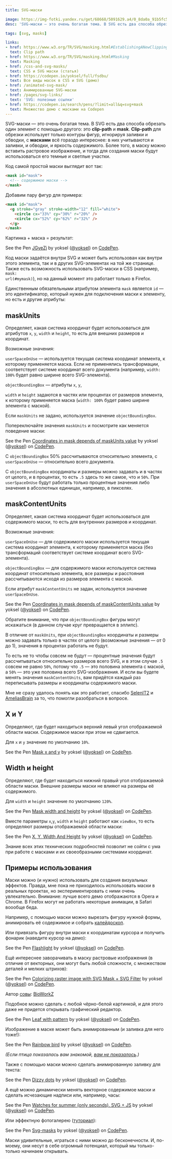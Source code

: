 ```yaml
---
title: SVG-маски

image: https://img-fotki.yandex.ru/get/68668/5091629.a4/0_8da0a_91b5fc57_-1-orig
desc: 'SVG-маски — это очень богатая тема. В SVG есть два способа обрезать один элемент с помощью другого: это clip-path и mask. Clip-path для обрезки использует только контуры фигур, с масками всё интереснее: в них учитываются и заливки, и обводки, и яркость содержимого.'

tags: [svg, masks]

links:
- href: https://www.w3.org/TR/SVG/masking.html#EstablishingANewClippingPath
  text: Clip path
- href: https://www.w3.org/TR/SVG/masking.html#Masking
  text: Masking
- href: /css-and-svg-masks/
  text: CSS и SVG маски (статья)
- href: https://codepen.io/yoksel/full/fsdbu/
  text: Все виды масок в CSS и SVG (демо)
- href: /animated-svg-mask/
  text: Анимированные SVG-маски
- href: /pages/svg-links/
  text: 'SVG: полезные ссылки'
- href: https://codepen.io/search/pens/?limit=all&q=svg+mask
  text: Множество демо с масками на Codepen
---
```


SVG-маски — это очень богатая тема. В SVG есть два способа обрезать один элемент с помощью другого: это <b>clip-path</b> и <b>mask</b>. <b>Clip-path</b> для обрезки использует только контуры фигур, игнорируя заливки и обводки, с <b>масками</b> всё гораздо интереснее: в них учитываются и заливки, и обводки, и яркость содержимого.<!--more--> Более того, в маску можно вставить растровое изображение, и тогда для создания маски будут использоваться его темные и светлые участки.

Код самой простой маски выглядит вот так:

```html
<mask id="mask">
  <!-- содержимое маски -->
</mask>
```

Добавим пару фигур для примера:

```html
<mask id="mask">
  <g stroke="gray" stroke-width="12" fill="white">
    <circle cx="33%" cy="30%" r="20%" />
    <circle cx="52%" cy="62%" r="32%" />
  </g>
</mask>
```

Картинка + маска = результат:

<p data-height="420" data-theme-id="4974" data-slug-hash="JGyeZj" data-default-tab="result" data-user="yoksel" class='codepen'>See the Pen <a href='https://codepen.io/yoksel/pen/JGyeZj/'>JGyeZj</a> by yoksel (<a href='https://codepen.io/yoksel'>@yoksel</a>) on <a href='https://codepen.io'>CodePen</a>.</p>
<script async src="//assets.codepen.io/assets/embed/ei.js"></script>

Код маски задаётся внутри SVG и может быть использован как внутри этого элемента, так и в других SVG-элементах на той же странице. Также есть возможность использовать SVG-маски в CSS (например, <code>mask: url(#mymask)</code>), но на данный момент это работает только в Firefox.

Единственным обязательными атрибутом элемента <code>mask</code> является <code>id</code> — это идентификатор, который нужен для подключения маски к элементу, но есть и другие атрибуты:

<h2 id="maskUnits">maskUnits</h2>

Определяет, какая система координат будет использоваться для атрибутов <code>x</code>, <code>y</code>, <code>width</code> и <code>height</code>, то есть для внешних размеров и координат.

Возможные значения:

<code>userSpaceOnUse</code> — используется текущая система координат элемента, к которому применяется маска. Если не применялись трансформации, соответствует системе координат всего документа (например, <code>width: 100%</code> будет равно ширине всего SVG-элемента).

<code>objectBoundingBox</code> — атрибуты <code>x</code>, <code>y</code>,

<code>width</code> и <code>height</code> задаются в частях или процентах от размеров элемента, к которому применяется маска (<code>width: 100%</code> будет равно ширине элемента с маской).

Если <code>maskUnits</code> не задано, используется значение <code>objectBoundingBox</code>.

Попереключайте значения <code>maskUnits</code> и посмотрите как меняется поведение маски:

<p data-height="530" data-theme-id="4974" data-slug-hash="MKErEN" data-default-tab="result" data-user="yoksel" class='codepen'>See the Pen <a href='https://codepen.io/yoksel/pen/MKErEN/'>Coordinates in mask depends of maskUnits value</a> by yoksel (<a href='https://codepen.io/yoksel'>@yoksel</a>) on <a href='https://codepen.io'>CodePen</a>.</p>
<script async src="//assets.codepen.io/assets/embed/ei.js"></script>

С <code>objectBoundingBox</code> 50% рассчитываются относительно элемента, с <code>userSpaceOnUse</code> — относительно всего документа.

С <code>objectBoundingBox</code> координаты и размеры можно задавать и в частях от целого, и в процентах, то есть <code>.5</code> здесь то же самое, что и <code>50%</code>.
При <code>userSpaceOnUse</code> будут работать только процентные значения либо значения в абсолютных единицах, например, в пикселях.

<h2 id="maskContentUnits">maskContentUnits</h2>

Определяет, какая система координат будет использоваться для содержимого маски, то есть для внутренних размеров и координат.

Возможные значения:

<code>userSpaceOnUse</code> — для содержимого маски используется текущая система координат элемента, к которому применяется маска (без трансформаций соответствует системе координат всего SVG-элемента).

<code>objectBoundingBox</code> — для содержимого маски используется система координат относительно элемента, все размеры и расстояния рассчитываются исходя из размеров элемента с маской.

Если атрибут <code>maskContentUnits</code> не задан, используется значение <code>userSpaceOnUse</code>.

<p data-height="530" data-theme-id="4974" data-slug-hash="BjmXRw" data-default-tab="result" data-user="yoksel" class='codepen'>See the Pen <a href='https://codepen.io/yoksel/pen/BjmXRw/'>Coordinates in mask depends of maskContentUnits value</a> by yoksel (<a href='https://codepen.io/yoksel'>@yoksel</a>) on <a href='https://codepen.io'>CodePen</a>.</p>
<script async src="//assets.codepen.io/assets/embed/ei.js"></script>

Обратите внимание, что при <code>objectBoundingBox</code> фигуры могут искажаться (в данном случае круг превращается в эллипс).

В отличие от <code>maskUnits</code>, при <code>objectBoundingBox</code> координаты и размеры можно задавать только в частях от целого (возможные значения — от 0 до 1), значения в процентах работать не будут.

То есть не то чтобы совсем не будут — процентные значения будут рассчитываться относительно размеров всего SVG, и в этом случае <code>.5</code> совсем не равно <code>50%</code>, потому что <code>.5</code> — это половина элемента с маской, а <code>50%</code> — это уже половина всего SVG-изображения. И если вы будете менять значения <code>maskContentUnits</code>, вам придётся каждый раз переписывать размеры и координаты содержимого маски.

Мне не сразу удалось понять как это работает, спасибо <a href="https://twitter.com/SelenIT2">SelenIT2</a> и <a href="https://twitter.com/AmeliasBrain">AmeliasBrain</a> за то, что помогли разобраться в вопросе.

<h2 id="x-and-y">X и Y</h2>

Определяют, где будет находиться верхний левый угол отображаемой области маски. Содержимое маски при этом не сдвигается.

Для <code>x</code> и <code>y</code> значение по умолчанию <code>10%</code>.

<p data-height="530" data-theme-id="4974" data-slug-hash="MKEydO" data-default-tab="result" data-user="yoksel" class='codepen'>See the Pen <a href='https://codepen.io/yoksel/pen/MKEydO/'>Mask x and y</a> by yoksel (<a href='https://codepen.io/yoksel'>@yoksel</a>) on <a href='https://codepen.io'>CodePen</a>.</p>
<script async src="//assets.codepen.io/assets/embed/ei.js"></script>

<h2 id="width-and-height">Width и height</h2>

Определяют, где будет находиться нижний правый угол отображаемой области маски. Внешние размеры маски не влияют на размеры её содержимого.

Для <code>width</code> и <code>height</code> значение по умолчанию <code>120%</code>.

<p data-height="530" data-theme-id="4974" data-slug-hash="xZLBwM" data-default-tab="result" data-user="yoksel" class='codepen'>See the Pen <a href='https://codepen.io/yoksel/pen/xZLBwM/'>Mask width and height</a> by yoksel (<a href='https://codepen.io/yoksel'>@yoksel</a>) on <a href='https://codepen.io'>CodePen</a>.</p>
<script async src="//assets.codepen.io/assets/embed/ei.js"></script>

Вместе параметры <code>x</code>,<code>y</code>, <code>width</code> и <code>height</code> работают как <code>viewBox</code>, то есть определяют размеры отображаемой области маски:

<p data-height="530" data-theme-id="4974" data-slug-hash="BjOovr" data-default-tab="result" data-user="yoksel" class='codepen'>See the Pen <a href='https://codepen.io/yoksel/pen/BjOovr/'>X, Y, Width And Height</a> by yoksel (<a href='https://codepen.io/yoksel'>@yoksel</a>) on <a href='https://codepen.io'>CodePen</a>.</p>
<script async src="//assets.codepen.io/assets/embed/ei.js"></script>

Знание всех этих технических подробностей позволит не сойти с ума при работе с масками и их своеобразными системами координат.

<h2 id="demos">Примеры использования</h2>

Маски можно (и нужно) использовать для создания визуальных эффектов. Правда, мне пока не приходилось использовать маски в реальных проектах, но экспериментировать с ними очень увлекательно.
Внимание: лучше всего демо отображаются в Opera и Chrome. В Firefox могут не работать некоторые анимации, в Safari воообще беда.

Например, с помощью маски можно вырезать фигуру нужной формы, анимировать её содержимое и собрать <a href="https://codepen.io/yoksel/full/PPMvxy">калейдоскоп</a>.

Или привязать фигуру внутри маски к координатам курсора и получить фонарик (наведите курсор на демо):

<p data-height="530" data-theme-id="4974" data-slug-hash="BjRVew" data-default-tab="result" data-user="yoksel" class='codepen'>See the Pen <a href='https://codepen.io/yoksel/pen/BjRVew/'>Flashlight</a> by yoksel (<a href='https://codepen.io/yoksel'>@yoksel</a>) on <a href='https://codepen.io'>CodePen</a>.</p>
<script async src="//assets.codepen.io/assets/embed/ei.js"></script>

Ещё интереснее заворачивать в маску растровые изображения (в отличие от векторных, они могут быть любой сложности, с множеством деталей и мелких штрихов):

<p data-height="630" data-theme-id="4974" data-slug-hash="mVVVyp" data-default-tab="result" data-user="yoksel" class='codepen'>See the Pen <a href='https://codepen.io/yoksel/pen/mVVVyp/'>Colorizing raster image with SVG Mask + SVG Filter</a> by yoksel (<a href='https://codepen.io/yoksel'>@yoksel</a>) on <a href='https://codepen.io'>CodePen</a>.</p>
<script async src="//assets.codepen.io/assets/embed/ei.js"></script>
Автор <a href="https://img-fotki.yandex.ru/get/16173/5091629.a4/0_8d5ef_68a0b9a4_orig">совы</a>: <a href="http://www.bioworkz.com/" target="_blank">BioWorkZ</a>

Подобное можно сделать с любой чёрно-белой картинкой, и для этого даже не придется открывать графический редактор.

<p data-height="420" data-theme-id="4974" data-slug-hash="EPYwMg" data-default-tab="result" data-user="yoksel" class='codepen'>See the Pen <a href='https://codepen.io/yoksel/pen/EPYwMg/'>Leaf with pattern</a> by yoksel (<a href='https://codepen.io/yoksel'>@yoksel</a>) on <a href='https://codepen.io'>CodePen</a>.</p>
<script async src="//assets.codepen.io/assets/embed/ei.js"></script>

Изображение в маске может быть анимированным (и заливка для него тоже!):

<p data-height="420" data-theme-id="4974" data-slug-hash="MKgppV" data-default-tab="result" data-user="yoksel" class='codepen'>See the Pen <a href='https://codepen.io/yoksel/pen/MKgppV/'>Rainbow bird</a> by yoksel (<a href='https://codepen.io/yoksel'>@yoksel</a>) on <a href='https://codepen.io'>CodePen</a>.</p>
<script async src="//assets.codepen.io/assets/embed/ei.js"></script>
<i>(Если птица показалась вам знакомой, <a href="https://codepen.io/collection/XRPbWp/">вам не показалось</a>.)</i>

Также с помощью маски можно сделать анимированную заливку для текста:

<p data-height="420" data-theme-id="4974" data-slug-hash="WbvwpR" data-default-tab="result" data-user="yoksel" class='codepen'>See the Pen <a href='https://codepen.io/yoksel/pen/WbvwpR/'>Dizzy dots</a> by yoksel (<a href='https://codepen.io/yoksel'>@yoksel</a>) on <a href='https://codepen.io'>CodePen</a>.</p>
<script async src="//assets.codepen.io/assets/embed/ei.js"></script>

А ещё можно динамически менять векторное содержимое маски и сделать исчезающие надписи или, например, часы:

<p data-height="420" data-theme-id="4974" data-slug-hash="PZdWpm" data-default-tab="result" data-user="yoksel" class='codepen'>See the Pen <a href='https://codepen.io/yoksel/pen/PZdWpm/'>Watches for summer (only seconds). SVG + JS</a> by yoksel (<a href='https://codepen.io/yoksel'>@yoksel</a>) on <a href='https://codepen.io'>CodePen</a>.</p>
<script async src="//assets.codepen.io/assets/embed/ei.js"></script>

Или эффектную фотогалерею (<a href="/animated-svg-mask/">туториал</a>):

<p data-height="650" data-theme-id="4974" data-slug-hash="eIxmr" data-default-tab="result" data-user="yoksel" class='codepen'>See the Pen <a href='https://codepen.io/yoksel/pen/eIxmr/'>Svg-masks</a> by yoksel (<a href='https://codepen.io/yoksel'>@yoksel</a>) on <a href='https://codepen.io'>CodePen</a>.</p>
<script async src="//assets.codepen.io/assets/embed/ei.js"></script>

Маски удивительные, играться с ними можно до бесконечности. И, по-моему, они несут в себе огромный потенциал, который мы только-только начинаем открывать.
